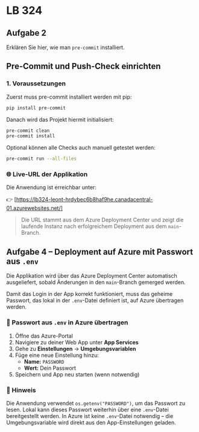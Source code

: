 # LB 324

## Aufgabe 2
Erklären Sie hier, wie man `pre-commit` installiert.

## Pre-Commit und Push-Check einrichten

### 1. Voraussetzungen

Zuerst muss pre-commit installiert werden mit pip:
```bash
pip install pre-commit
```
Danach wird das Projekt hiermit initialisiert:
```bash
pre-commit clean
pre-commit install
```
Optional können alle Checks auch manuell getestet werden:
```bash
pre-commit run --all-files
```

### 🌐 Live-URL der Applikation

Die Anwendung ist erreichbar unter:

👉 [https://lb324-leont-hrdybec6b8haf9he.canadacentral-01.azurewebsites.net/]

> Die URL stammt aus dem Azure Deployment Center und zeigt die laufende Instanz nach erfolgreichem Deployment aus dem `main`-Branch.


## Aufgabe 4 – Deployment auf Azure mit Passwort aus `.env`

Die Applikation wird über das Azure Deployment Center automatisch ausgeliefert, sobald Änderungen in den `main`-Branch gemerged werden.

Damit das Login in der App korrekt funktioniert, muss das geheime Passwort, das lokal in der `.env`-Datei definiert ist, auf Azure übertragen werden.

### 🔐 Passwort aus `.env` in Azure übertragen

1. Öffne das Azure-Portal
2. Navigiere zu deiner Web App unter **App Services**
3. Gehe zu **Einstellungen** → **Umgebungsvariablen**
4. Füge eine neue Einstellung hinzu:
   - **Name:** `PASSWORD`
   - **Wert:** Dein Passwort
5. Speichern und App neu starten (wenn notwendig)

### 🧠 Hinweis

Die Anwendung verwendet `os.getenv("PASSWORD")`, um das Passwort zu lesen.
Lokal kann dieses Passwort weiterhin über eine `.env`-Datei bereitgestellt werden.
In Azure ist keine `.env`-Datei notwendig – die Umgebungsvariable wird direkt aus den App-Einstellungen geladen.
